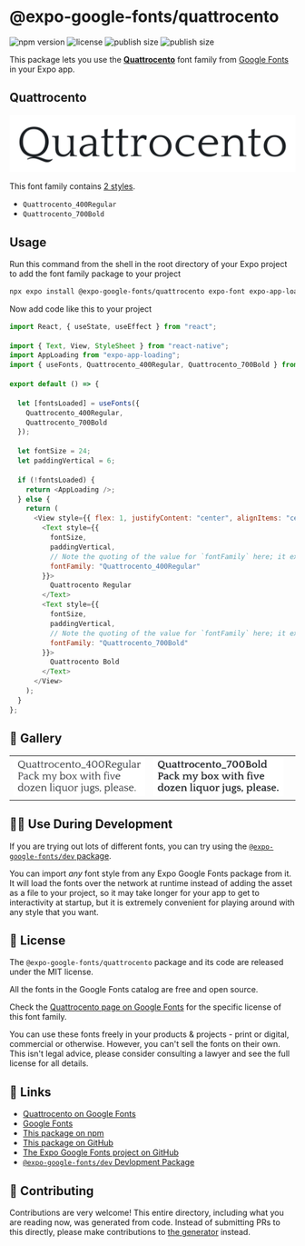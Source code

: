 # @expo-google-fonts/quattrocento

![npm version](https://flat.badgen.net/npm/v/@expo-google-fonts/quattrocento)
![license](https://flat.badgen.net/github/license/expo/google-fonts)
![publish size](https://flat.badgen.net/packagephobia/install/@expo-google-fonts/quattrocento)
![publish size](https://flat.badgen.net/packagephobia/publish/@expo-google-fonts/quattrocento)

This package lets you use the [**Quattrocento**](https://fonts.google.com/specimen/Quattrocento) font family from [Google Fonts](https://fonts.google.com/) in your Expo app.

## Quattrocento

![Quattrocento](./font-family.png)

This font family contains [2 styles](#-gallery).

- `Quattrocento_400Regular`
- `Quattrocento_700Bold`

## Usage

Run this command from the shell in the root directory of your Expo project to add the font family package to your project

```sh
npx expo install @expo-google-fonts/quattrocento expo-font expo-app-loading
```

Now add code like this to your project

```js
import React, { useState, useEffect } from "react";

import { Text, View, StyleSheet } from "react-native";
import AppLoading from "expo-app-loading";
import { useFonts, Quattrocento_400Regular, Quattrocento_700Bold } from '@expo-google-fonts/quattrocento';

export default () => {

  let [fontsLoaded] = useFonts({
    Quattrocento_400Regular, 
    Quattrocento_700Bold
  });

  let fontSize = 24;
  let paddingVertical = 6;

  if (!fontsLoaded) {
    return <AppLoading />;
  } else {
    return (
      <View style={{ flex: 1, justifyContent: "center", alignItems: "center" }}>
        <Text style={{
          fontSize,
          paddingVertical,
          // Note the quoting of the value for `fontFamily` here; it expects a string!
          fontFamily: "Quattrocento_400Regular"
        }}>
          Quattrocento Regular
        </Text>
        <Text style={{
          fontSize,
          paddingVertical,
          // Note the quoting of the value for `fontFamily` here; it expects a string!
          fontFamily: "Quattrocento_700Bold"
        }}>
          Quattrocento Bold
        </Text>
      </View>
    );
  }
};
```

## 🔡 Gallery


||||
|-|-|-|
|![Quattrocento_400Regular](./Quattrocento_400Regular.ttf.png)|![Quattrocento_700Bold](./Quattrocento_700Bold.ttf.png)|||


## 👩‍💻 Use During Development

If you are trying out lots of different fonts, you can try using the [`@expo-google-fonts/dev` package](https://github.com/expo/google-fonts/tree/master/font-packages/dev#readme).

You can import _any_ font style from any Expo Google Fonts package from it. It will load the fonts over the network at runtime instead of adding the asset as a file to your project, so it may take longer for your app to get to interactivity at startup, but it is extremely convenient for playing around with any style that you want.


## 📖 License

The `@expo-google-fonts/quattrocento` package and its code are released under the MIT license.

All the fonts in the Google Fonts catalog are free and open source.

Check the [Quattrocento page on Google Fonts](https://fonts.google.com/specimen/Quattrocento) for the specific license of this font family.

You can use these fonts freely in your products & projects - print or digital, commercial or otherwise. However, you can't sell the fonts on their own. This isn't legal advice, please consider consulting a lawyer and see the full license for all details.

## 🔗 Links

- [Quattrocento on Google Fonts](https://fonts.google.com/specimen/Quattrocento)
- [Google Fonts](https://fonts.google.com/)
- [This package on npm](https://www.npmjs.com/package/@expo-google-fonts/quattrocento)
- [This package on GitHub](https://github.com/expo/google-fonts/tree/master/font-packages/quattrocento)
- [The Expo Google Fonts project on GitHub](https://github.com/expo/google-fonts)
- [`@expo-google-fonts/dev` Devlopment Package](https://github.com/expo/google-fonts/tree/master/font-packages/dev)

## 🤝 Contributing

Contributions are very welcome! This entire directory, including what you are reading now, was generated from code. Instead of submitting PRs to this directly, please make contributions to [the generator](https://github.com/expo/google-fonts/tree/master/packages/generator) instead.

